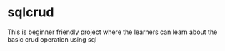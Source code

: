 # sqlcrud
This is beginner friendly project where the learners can learn about the basic crud operation using sql
